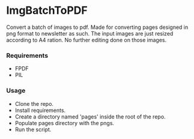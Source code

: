 # ImgBatchToPDF

Convert a batch of images to pdf. Made for converting pages designed in png format to newsletter as such. The input images are just resized according to A4 ration. No further editing done on those images.

### Requirements

- FPDF
- PIL

### Usage

- Clone the repo.
- Install requirements.
- Create a directory named 'pages' inside the root of the repo.
- Populate pages directory with the pngs.
- Run the script.
